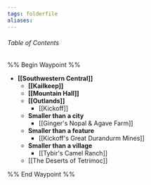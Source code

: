 ```yaml
---
tags: folderfile
aliases:
---
```

###### Table of Contents
%% Begin Waypoint %%
- **[[Southwestern Central]]**
	- **[[Kailkeep]]**
	- **[[Mountain Hall]]**
	- **[[Outlands]]**
		- [[Kickoff]]
	- **Smaller than a city**
		- [[Ginger's Nopal & Agave Farm]]
	- **Smaller than a feature**
		- [[Kickoff's Great Durandurm Mines]]
	- **Smaller than a village**
		- [[Tybir's Camel Ranch]]
	- [[The Deserts of Tetrimoc]]

%% End Waypoint %%
